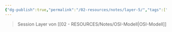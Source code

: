```yaml
---
{"dg-publish":true,"permalink":"/02-resources/notes/layer-5/","tags":["netzwerk"],"noteIcon":"","updated":"2024-07-10T14:50:53.000+02:00"}
---
```


>Session Layer von [[02 - RESOURCES/Notes/OSI-Modell\|OSI-Modell]]